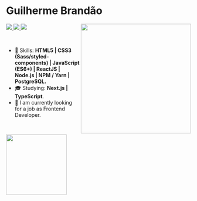 # Guilherme Brandão

<img align="right" width="300px" src="./bio-image.svg" />

<p align="left">
  <a href="mailto:guilhermebranddao@gmail.com">
    <img src="https://img.shields.io/badge/-guilhermebranddao@gmail.com-6633cc?style=flat-square&logo=Gmail&logoColor=white&link=mailto:guilhermebranddao@gmail.com" />
  </a>
  
  <a href="https://www.linkedin.com/in/guilherme-brandao-">
    <img src="https://img.shields.io/badge/-Rafael%20Martins-6633cc?style=flat-square&logo=Linkedin&logoColor=white&link=https://www.linkedin.com/in/guilherme-brandao-" />
  </a>

  <a href="https://github.com/GuilhermeBranddao/?tab=follow">
    <img src="https://img.shields.io/github/followers/GuilhermeBranddao?label=Follow&style=social" />
  </a>
</p>

<br>

- :rocket: Skills: <strong>HTML5 | CSS3 (Sass/styled-components) | JavaScript (ES6+) | ReactJS | Node.js | NPM / Yarn | PostgreSQL.</strong>
- :mortar_board: Studying: <strong>Next.js | TypeScript</strong>.
- :briefcase: I am currently looking for a job as Frontend Developer.

<br>

<img
  align="left"
  height="165"
  src="https://github-readme-stats.vercel.app/api?username=GuilhermeBranddao&count_private=true&show_icons=true&custom_title=GitHub%20Status&hide=issues&title_color=6633cc&icon_color=f7df1e&bg_color=ffffff00&text_color=7159c1&hide_border=true"
/>
